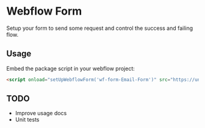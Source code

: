 # Webflow Form

Setup your form to send some request and control the success and failing flow.

## Usage

Embed the package script in your webflow project:

```html
<script onload="setUpWebflowForm('wf-form-Email-Form')" src="https://unpkg.com/@smartins/webflow-form/dist/index.js"></script>
```

## TODO

- Improve usage docs
- Unit tests

